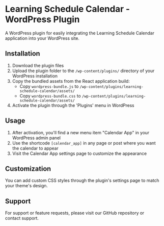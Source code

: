 # Learning Schedule Calendar - WordPress Plugin

A WordPress plugin for easily integrating the Learning Schedule Calendar application into your WordPress site.

## Installation

1. Download the plugin files
2. Upload the plugin folder to the `/wp-content/plugins/` directory of your WordPress installation
3. Copy the bundled assets from the React application build:
   - Copy `wordpress-bundle.js` to `/wp-content/plugins/learning-schedule-calendar/assets/`
   - Copy `wordpress-bundle.css` to `/wp-content/plugins/learning-schedule-calendar/assets/`
4. Activate the plugin through the 'Plugins' menu in WordPress

## Usage

1. After activation, you'll find a new menu item "Calendar App" in your WordPress admin panel
2. Use the shortcode `[calendar_app]` in any page or post where you want the calendar to appear
3. Visit the Calendar App settings page to customize the appearance

## Customization

You can add custom CSS styles through the plugin's settings page to match your theme's design.

## Support

For support or feature requests, please visit our GitHub repository or contact support.
